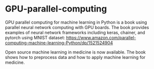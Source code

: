 # GPU-parallel-computing
GPU parallel computing for machine learning in Python is a book using parallel neural network computing with GPU boards. The book provides examples of neural network frameworks including keras, chainer, and pytorch using MNIST dataset:
https://www.amazon.com/parallel-computing-machine-learning-Python/dp/1521524904

Open source machine learning in medicine is now available. The book shows how to preprocess data and how to apply machine learning for medicine. 

